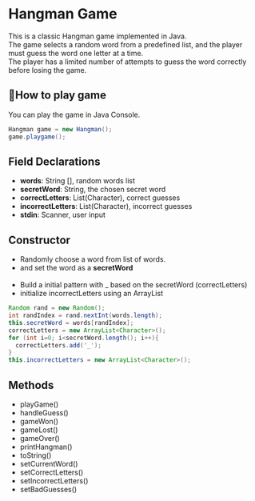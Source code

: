 # Hangman Game
This is a classic Hangman game implemented in Java. <br>
The game selects a random word from a predefined list, and the player must guess the word one letter at a time. <br>
The player has a limited number of attempts to guess the word correctly before losing the game.

<h2> 👾How to play game</h2>
You can play the game in Java Console.
<br>

```java
Hangman game = new Hangman();
game.playgame();
```

<h2> Field Declarations</h2>
<ul>
  <li> <b> words</b>: String [], random words list</li>
  <li> <b>secretWord</b>: String, the chosen secret word</li>
  <li> <b>correctLetters</b>: List(Character), correct guesses</li>
  <li><b>incorrectLetters</b>: List(Character), incorrect guesses</li>
  <li><b>stdin</b>: Scanner, user input</li>
</ul>



<h2> Constructor </h2>
<ul>
  <li>Randomly choose a word from list of words.</li>
  <li>and set the word as a <b>secretWord</b></li>
  <br>
  <li>Build a initial pattern with _ based on the secretWord (correctLetters)</li>
  <li>initialize incorrectLetters using an ArrayList</li>
</ul>

```java
Random rand = new Random();
int randIndex = rand.nextInt(words.length);
this.secretWord = words[randIndex];
correctLetters = new ArrayList<Character>();
for (int i=0; i<secretWord.length(); i++){
  correctLetters.add('_');
}
this.incorrectLetters = new ArrayList<Character>();
```

<h2>Methods</h2>
<ul>
  <li>playGame()</li>
  <li>handleGuess()</li>
  <li>gameWon()</li>
  <li>gameLost()</li>
  <li>gameOver()</li>
  <li>printHangman()</li>
  <li>toString()</li>
  <li>setCurrentWord()</li>
  <li>setCorrectLetters()</li>
  <li>setIncorrectLetters()</li>
  <li>setBadGuesses()</li>
</ul>

